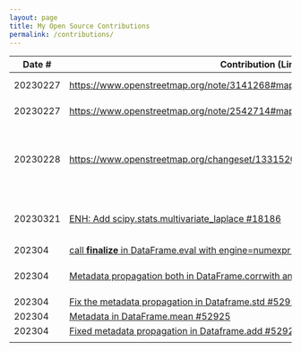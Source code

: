 ```yaml
---
layout: page
title: My Open Source Contributions
permalink: /contributions/
---
```


<!--
Type of the contribution should be "Wikipedia edit", "OpenStreet Map feature", "Documentation", "Course website", "Blog",
"Browser Add-on", etc.

The description should include a brief summary of what you did.

The link should bring us to a public page that shows your contribution. 

Replace the first row with your own contribution. 

-->





| Date #   | Contribution (Link)                                                           | Type          | Description                                 |
|----------|--------------------------------------------------------------------------------|---------------|---------------------------------------------|
| 20230227 | [https://www.openstreetmap.org/note/3141268#map=19/22.60167/113.99545&layers=N ](https://www.openstreetmap.org/note/3141268#map=19/22.60167/113.99545&layers=N )| OpenStreetMap | Review others issue                         |
| 20230227 | [https://www.openstreetmap.org/note/2542714#map=19/40.73191/-73.97999&layers=N ](https://www.openstreetmap.org/note/2542714#map=19/40.73191/-73.97999&layers=N )| OpenStreetMap | Review others issue                         |
| 20230228 | [https://www.openstreetmap.org/changeset/133152060 ](https://www.openstreetmap.org/changeset/133152060 )                           | OpenStreetMap | Modify the map in my neighborhood, delete a circle that does not exsist |
| 20230321 | [ENH: Add scipy.stats.multivariate_laplace #18186](https://github.com/scipy/scipy/issues/18186 )                           | Scipy | Post an issue and proposed a new function  |
| 202304 | [call __finalize__ in DataFrame.eval with engine=numexpr #52888](https://github.com/pandas-dev/pandas/pull/52888)  | Under Review
| 202304 | [Metadata propagation both in DataFrame.corrwith and Dataframe.sum #52923](https://github.com/pandas-dev/pandas/pull/52923)                           | Pandas Maintain and Bug Fix| Merged|
| 202304 | [Fix the metadata propagation in Dataframe.std #52924](https://github.com/pandas-dev/pandas/pull/52924)                           | Merged|
| 202304 | [Metadata in DataFrame.mean #52925](https://github.com/pandas-dev/pandas/pull/52925)                           | Under Review|
| 202304 | [Fixed metadata propagation in Dataframe.add #52922](https://github.com/pandas-dev/pandas/pull/52922)                           | Under Review|
|          |                                                                                |               |                                             |

